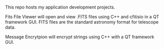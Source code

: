 This repo hosts my application development projects.

Fits File Viewer will open and view .FITS files using C++ and cfitisio in a QT framework GUI. FITS files are the standard astronomy format for telescope data.

Message Encrytpion will encrypt strings using C++ with a QT framework GUI.
